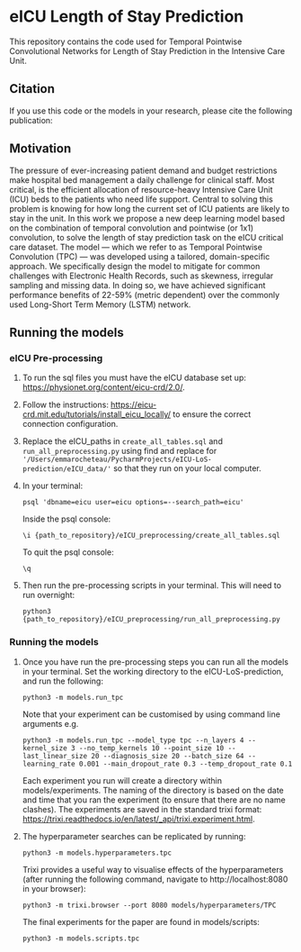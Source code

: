 eICU Length of Stay Prediction
===============================

This repository contains the code used for Temporal Pointwise Convolutional Networks for Length of Stay Prediction in the Intensive Care Unit.

## Citation
If you use this code or the models in your research, please cite the following publication:

## Motivation
The pressure of ever-increasing patient demand and budget restrictions make hospital bed management a daily challenge 
for clinical staff. Most critical, is the efficient allocation of resource-heavy Intensive Care Unit (ICU) beds to the 
patients who need life support. Central to solving this problem is knowing for how long the current set of ICU patients 
are likely to stay in the unit. In this work we propose a new deep learning model based on the combination of temporal 
convolution and pointwise (or 1x1) convolution, to solve the length of stay prediction task on the eICU critical care 
dataset. The model — which we refer to as Temporal Pointwise Convolution (TPC) — was developed using a tailored, 
domain-specific approach. We specifically design the model to mitigate for common challenges with Electronic Health 
Records, such as skewness, irregular sampling and missing data. In doing so, we have achieved significant performance 
benefits of 22-59% (metric dependent) over the commonly used Long-Short Term Memory (LSTM) network.

## Running the models
### eICU Pre-processing
1) To run the sql files you must have the eICU database set up: https://physionet.org/content/eicu-crd/2.0/. 

2) Follow the instructions: https://eicu-crd.mit.edu/tutorials/install_eicu_locally/ to ensure the correct connection configuration. 

3) Replace the eICU_paths in `create_all_tables.sql` and `run_all_preprocessing.py` using find and replace for 
`'/Users/emmarocheteau/PycharmProjects/eICU-LoS-prediction/eICU_data/'` so that they run on your local computer.

4) In your terminal:

    ```
    psql 'dbname=eicu user=eicu options=--search_path=eicu'
    ```
    
    Inside the psql console:
    
    ```
    \i {path_to_repository}/eICU_preprocessing/create_all_tables.sql
    ```
    
    To quit the psql console:
    
    ```
    \q
    ```
    
5) Then run the pre-processing scripts in your terminal. This will need to run overnight:

    ```
    python3 {path_to_repository}/eICU_preprocessing/run_all_preprocessing.py
    ```
   
### Running the models
1) Once you have run the pre-processing steps you can run all the models in your terminal. Set the working directory to the eICU-LoS-prediction, and run the following:

    ```
    python3 -m models.run_tpc
    ```
    
    Note that your experiment can be customised by using command line arguments e.g.
    
    ```
    python3 -m models.run_tpc --model_type tpc --n_layers 4 --kernel_size 3 --no_temp_kernels 10 --point_size 10 --last_linear_size 20 --diagnosis_size 20 --batch_size 64 --learning_rate 0.001 --main_dropout_rate 0.3 --temp_dropout_rate 0.1 
    ```
    
    Each experiment you run will create a directory within models/experiments. The naming of the directory is based on 
    the date and time that you ran the experiment (to ensure that there are no name clashes). The experiments are saved 
    in the standard trixi format: https://trixi.readthedocs.io/en/latest/_api/trixi.experiment.html.
    
2) The hyperparameter searches can be replicated by running:

    ```
    python3 -m models.hyperparameters.tpc
    ```
 
    Trixi provides a useful way to visualise effects of the hyperparameters (after running the following command, navigate to http://localhost:8080 in your browser):
    
    ```
    python3 -m trixi.browser --port 8080 models/hyperparameters/TPC
    ```
    
    The final experiments for the paper are found in models/scripts:
    
    ```
    python3 -m models.scripts.tpc
    ```
